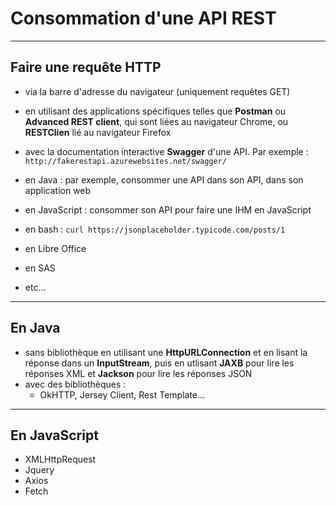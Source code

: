 # Consommation d'une API REST

----

## Faire une requête HTTP

- via la barre d'adresse du navigateur (uniquement requêtes GET)

- en utilisant des applications spécifiques telles que **Postman** ou **Advanced REST client**, qui sont liées au navigateur Chrome, ou **RESTClien** lié au navigateur Firefox

- avec la documentation interactive **Swagger** d'une API. Par exemple : `http://fakerestapi.azurewebsites.net/swagger/`

- en Java : par exemple, consommer une API dans son API, dans son application web

- en JavaScript : consommer son API pour faire une IHM en JavaScript

- en bash : `curl https://jsonplaceholder.typicode.com/posts/1`

- en Libre Office

- en SAS

- etc...

----

## En Java

- sans bibliothèque en utilisant une **HttpURLConnection** et en lisant la réponse dans un **InputStream**, puis en utlisant **JAXB** pour lire les réponses XML et **Jackson** pour lire les réponses JSON
- avec des bibliothèques :
    - OkHTTP, Jersey Client, Rest Template...

----

## En JavaScript

- XMLHttpRequest
- Jquery
- Axios
- Fetch